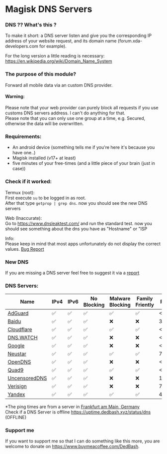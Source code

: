 # Magisk DNS Servers

### DNS ?? What's this ?

To make it short: a DNS server listen and give you the corresponding IP address of your website request, and its domain name (forum.xda-developers.com for example).

For the long version a little reading is necessary: https://en.wikipedia.org/wiki/Domain_Name_System

### The purpose of this module?
Forward all mobile data via an custom DNS provider. 


#### Warning:

Please note that your web provider can purely block all requests if you use customs DNS servers address. I can't do anything for that.<br>
Please note that you can only use one group at a time, e.g. Secured, otherwise the data will be overwritten. 

### Requirements:
- An android device (something tells me if you're here it's because you have one..)
- Magisk installed (v17+ at least)
- five minutes of your free-times (and a little piece of your brain (just in case))


### Check if it worked:
Termux (root):<br>
First execute `su` to be logged in as root.<br>
After that type `getprop | grep dns`. now you should see the new DNS servers

Web (Inaccurate):<br>
Go to https://www.dnsleaktest.com/ and run the standard test. now you should see something about the dns you have as "Hostname" or "ISP

Info:<br>
Please keep in mind that most apps unfortunately do not display the correct values. <a href="https://github.com/DedBash/Magisk-DNS-Servers/issues/1#issuecomment-1387693408">Bug Report</a>


### New DNS
If you are missing a DNS server feel free to suggest it via a <a href="https://github.com/DedBash/Magisk-DNS-Servers/issues/new/choose">report</a>


### DNS Servers:
| Name | IPv4 | IPv6 | No Blocking | Malware Blocking | Family Friently | Ping* | 
|--|--|--|--|--|--|--|
| <a href="https://adguard-dns.io/">AdGuard</a> | ✅ | ✅ | ✅ | ✅ | ✅ | <1ms | 
| <a href="https://dudns.baidu.com/">Baidu</a> | ✅ | ✅ | ✅ | ❌ | ❌ | 312ms | 
| <a href="https://1.1.1.1/">Cloudflare</a> | ✅ | ✅ | ✅ | ✅ | ✅ | <1ms |
| <a href="https://dns.watch/">DNS.WATCH</a> | ✅ | ✅ | ✅ | ❌ | ❌ | <1ms |
| <a href="https://developers.google.com/speed/public-dns">Google</a> | ✅ | ✅ | ✅ | ❌ | ❌ | <1ms | 
| <a href="https://www.publicdns.neustar/">Neustar</a> | ✅ | ✅ | ✅ | ✅ | ✅ | 7ms |
| <a href="https://www.opendns.com/">OpenDNS</a> | ✅ | ✅ | ✅ | ❌ | ❌ | <1ms | 
| <a href="https://www.quad9.net/">Quad9</a> | ✅ | ✅ | ✅ | ✅ | ✅ | <1ms |
| <a href="https://blog.uncensoreddns.org/">UncensoredDNS</a> | ✅ | ✅ | ✅ | ❌ | ❌ | 14ms | 
| <a href="https://www.verisign.com/">Verisign</a> | ✅ | ✅ | ✅ | ❌ | ❌ | 7ms | 
| <a href="https://dns.yandex.com/">Yandex</a> | ✅ | ✅ | ✅ | ✅ | ✅ | 40ms | 

*The ping times are from a server in <a href="https://deinserverhost.de/store/aff.php?aff=4815">Frankfurt am Main, Germany</a><br>
Check if a DNS Server is offline https://uptime.dedbash.xyz/status/dns (OFFLINE)

### Support me
If you want to support me so that I can do something like this more, you are welcome to donate on https://www.buymeacoffee.com/DedBash.
